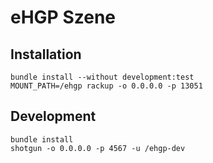 # eHGP Szene

## Installation

    bundle install --without development:test
    MOUNT_PATH=/ehgp rackup -o 0.0.0.0 -p 13051

## Development

    bundle install
    shotgun -o 0.0.0.0 -p 4567 -u /ehgp-dev

